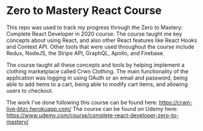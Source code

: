 # Zero to Mastery React Course

This repo was used to track my progress through the Zero to Mastery: Complete React Developer in 2020 course. The course taught me key concepts about using React, and also other React features like React Hooks and Context API. Other tools that were used throughout the course include Redux, NodeJS, the Stripe API, GraphQL, Apollo, and Firebase.

The course taught all these concepts and tools by helping implement a clothing marketplace called Crwn Clothing. The main functionality of the application was logging in using OAuth or an email and password, being able to add items to a cart, being able to modify cart items, and allowing users to checkout.

The work I've done following this course can be found here: https://crwn-live-btzc.herokuapp.com/
The course can be found on Udemy here: https://www.udemy.com/course/complete-react-developer-zero-to-mastery/
